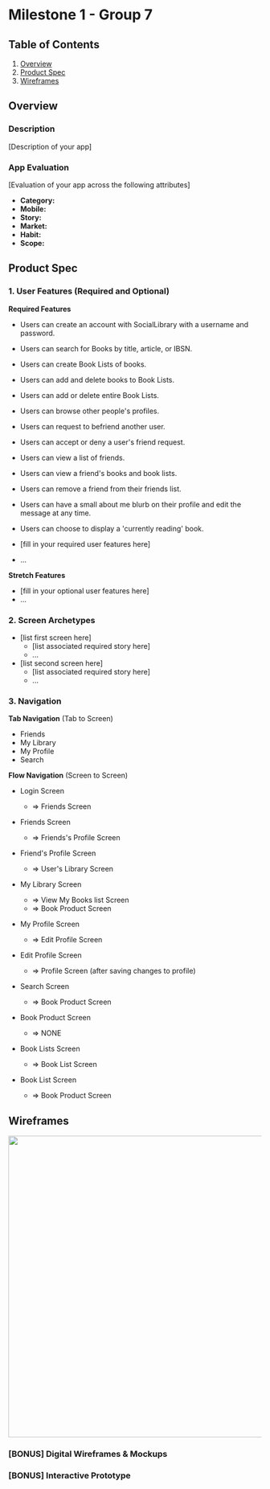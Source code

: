 # Milestone 1 - Group 7
## Table of Contents

1. [Overview](#Overview)
1. [Product Spec](#Product-Spec)
1. [Wireframes](#Wireframes)

## Overview

### Description

[Description of your app]

### App Evaluation

[Evaluation of your app across the following attributes]
- **Category:**
- **Mobile:**
- **Story:**
- **Market:**
- **Habit:**
- **Scope:**

## Product Spec

### 1. User Features (Required and Optional)

**Required Features**

* Users can create an account with SocialLibrary with a username and password.
* Users can search for Books by title, article, or IBSN.
* Users can create Book Lists of books.
* Users can add and delete books to Book Lists.
* Users can add or delete entire Book Lists.
* Users can browse other people's profiles. 
* Users can request to befriend another user.
* Users can accept or deny a user's friend request.
* Users can view a list of friends.
* Users can view a friend's books and book lists.
* Users can remove a friend from their friends list.
* Users can have a small about me blurb on their profile and edit the message at any time.
* Users can choose to display a 'currently reading' book.

* [fill in your required user features here]
* ...

**Stretch Features**

* [fill in your optional user features here]
* ...

### 2. Screen Archetypes

- [list first screen here]
  - [list associated required story here]
  - ...
- [list second screen here]
  - [list associated required story here]
  - ...

### 3. Navigation

**Tab Navigation** (Tab to Screen)

* Friends
* My Library
* My Profile
* Search

**Flow Navigation** (Screen to Screen)

- Login Screen
  - => Friends Screen

- Friends Screen
  - => Friends's Profile Screen

- Friend's Profile Screen
  - => User's Library Screen

- My Library Screen
  - => View My Books list Screen
  - => Book Product Screen

- My Profile Screen
  - => Edit Profile Screen

- Edit Profile Screen
  - => Profile Screen (after saving changes to profile)

- Search Screen
  - => Book Product Screen

- Book Product Screen
  - => NONE

- Book Lists Screen
  - => Book List Screen

- Book List Screen
    - => Book Product Screen

<!-- - [list first screen here]
  - [list screen navigation here]
  - ...
- [list second screen here]
  - [list screen navigation here]
  - ... -->

## Wireframes

<img src="https://github.com/steelemeg/SocialLibrary/blob/main/book_sm_app_mockup.png" width=600>

### [BONUS] Digital Wireframes & Mockups

### [BONUS] Interactive Prototype

